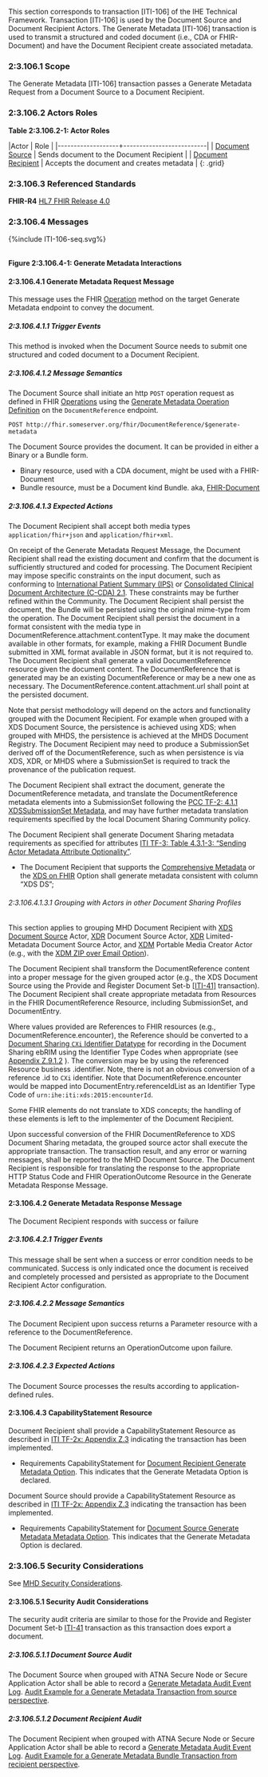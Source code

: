 This section corresponds to transaction [ITI-106] of the IHE Technical Framework. Transaction [ITI-106] is used by the Document Source and Document Recipient Actors. The Generate Metadata [ITI-106] transaction is used to transmit a structured and coded document (i.e., CDA or FHIR-Document) and have the Document Recipient create associated metadata.

### 2:3.106.1 Scope

The Generate Metadata [ITI-106] transaction passes a Generate Metadata Request from a Document Source to a Document Recipient.

### 2:3.106.2 Actors Roles

**Table 2:3.106.2-1: Actor Roles**

|Actor | Role |
|-------------------+--------------------------|
| [Document Source](1331_actors_and_transactions.html#133111-document-source)    | Sends document to the Document Recipient |
| [Document Recipient](1331_actors_and_transactions.html#133113-document-recipient) | Accepts the document and creates metadata |
{: .grid}

### 2:3.106.3 Referenced Standards

**FHIR-R4** [HL7 FHIR Release 4.0](http://www.hl7.org/FHIR/R4)

### 2:3.106.4 Messages

<div>
{%include ITI-106-seq.svg%}
</div>

<br clear="all">

**Figure 2:3.106.4-1: Generate Metadata Interactions**

#### 2:3.106.4.1 Generate Metadata Request Message
This message uses the FHIR [Operation](http://hl7.org/fhir/R4/operations.html) method on the target Generate Metadata endpoint to convey the document.

##### 2:3.106.4.1.1 Trigger Events

This method is invoked when the Document Source needs to submit one structured and coded document to a Document Recipient. 

##### 2:3.106.4.1.2 Message Semantics

The Document Source shall initiate an http `POST` operation request as defined in FHIR [Operations](http://hl7.org/fhir/R4/operations.html)  using the [Generate Metadata Operation Definition](OperationDefinition-generate-metadata.html) on the `DocumentReference` endpoint. 

    POST http://fhir.someserver.org/fhir/DocumentReference/$generate-metadata

The Document Source provides the document. It can be provided in either a Binary or a Bundle form.
- Binary resource, used with a CDA document, might be used with a FHIR-Document
- Bundle resource, must be a Document kind Bundle. aka, [FHIR-Document](http://hl7.org/fhir/R4/documents.html)

##### 2:3.106.4.1.3 Expected Actions

The Document Recipient shall accept both media types `application/fhir+json` and `application/fhir+xml`.

On receipt of the Generate Metadata Request Message, the Document Recipient shall read the existing document and confirm that the document is sufficiently structured and coded for processing. 
The Document Recipient may impose specific constraints on the input document, such as conforming to [International Patient Summary (IPS)](https://confluence.hl7.org/display/PC/International+Patient+Summary) or [Consolidated Clinical Document Architecture (C-CDA) 2.1](https://www.hl7.org/ccdasearch/). These constraints may be further refined within the Community.
The Document Recipient shall persist the document, the Bundle will be persisted using the original mime-type from the operation.
The Document Recipient shall persist the document in a format consistent with the media type in DocumentReference.attachment.contentType. It may make the document available in other formats, for example, making a FHIR Document Bundle submitted in XML format available in JSON format, but it is not required to.
The Document Recipient shall generate a valid DocumentReference resource given the document content. 
The DocumentReference that is generated may be an existing DocumentReference or may be a new one as necessary. The DocumentReference.content.attachment.url shall point at the persisted document.

Note that persist methodology will depend on the actors and functionality grouped with the Document Recipient. For example when grouped with a XDS Document Source, the persistence is achieved using XDS; when grouped with MHDS, the persistence is achieved at the MHDS Document Registry. The Document Recipient may need to produce a SubmissionSet derived off of the DocumentReference, such as when persistence is via XDS, XDR, or MHDS where a SubmissionSet is required to track the provenance of the publication request.

The Document Recipient shall extract the document, generate the DocumentReference metadata, and translate the DocumentReference metadata elements into a SubmissionSet following the [PCC TF-2: 4.1.1 XDSSubmissionSet Metadata](https://www.ihe.net/uploadedFiles/Documents/PCC/IHE_PCC_TF_Vol2.pdf), and may have further metadata translation requirements specified by the local Document Sharing Community policy.

The Document Recipient shall generate Document Sharing metadata requirements as specified for attributes [ITI TF-3: Table 4.3.1-3: “Sending Actor Metadata Attribute Optionality”](https://profiles.ihe.net/ITI/TF/Volume3/ch-4.3.html#4.3.1). 
- The Document Recipient that supports the [Comprehensive Metadata](1332_actor_options.html#13322-xds-on-fhir-option) or the [XDS on FHIR](1332_actor_options.html#13322-xds-on-fhir-option) Option shall generate metadata consistent with column “XDS DS”; 

###### 2:3.106.4.1.3.1 Grouping with Actors in other Document Sharing Profiles

This section applies to grouping MHD Document Recipient with [XDS](https://profiles.ihe.net/ITI/TF/Volume1/ch-10.html) [Document Source](https://profiles.ihe.net/ITI/TF/Volume1/ch-10.html#10.1.1.1) Actor, [XDR](https://profiles.ihe.net/ITI/TF/Volume1/ch-15.html) Document Source Actor, [XDR](https://profiles.ihe.net/ITI/TF/Volume1/ch-15.html) Limited-Metadata Document Source Actor, and [XDM](https://profiles.ihe.net/ITI/TF/Volume1/ch-16.html) Portable Media Creator Actor (e.g., with the [XDM ZIP over Email Option](https://profiles.ihe.net/ITI/TF/Volume1/ch-16.html#16.2.3)). 

The Document Recipient shall transform the DocumentReference content into a proper message for the given grouped actor (e.g., the XDS Document Source using the Provide and Register Document Set-b [[ITI-41]](https://profiles.ihe.net/ITI/TF/Volume2/ITI-41.html) transaction). The Document Recipient shall create appropriate metadata from Resources in the FHIR DocumentReference Resource, including SubmissionSet, and DocumentEntry. 

Where values provided are References to FHIR resources (e.g., DocumentReference.encounter), the Reference should be converted to a [Document Sharing `CXi` Identifier Datatype](https://profiles.ihe.net/ITI/TF/Volume3/ch-4.2.html#4.2.3.1.7) for recording in the Document Sharing ebRIM using the Identifier Type Codes when appropriate (see [Appendix Z.9.1.2](https://profiles.ihe.net/ITI/TF/Volume2/ch-Z.html#z.9.1.2-xds-cxi-mapped-to-fhir-identifier-type) ). The conversion may be by using the referenced Resource business .identifier. Note, there is not an obvious conversion of a reference .id to `CXi` identifier. Note that DocumentReference.encounter would be mapped into DocumentEntry.referenceIdList as an Identifier Type Code of `urn:ihe:iti:xds:2015:encounterId`.

Some FHIR elements do not translate to XDS concepts; the handling of these elements is left to the implementer of the Document Recipient. 

Upon successful conversion of the FHIR DocumentReference to XDS Document Sharing metadata, the grouped source actor shall execute the appropriate transaction. The transaction result, and any error or warning messages, shall be reported to the MHD Document Source. The Document Recipient is responsible for translating the response to the appropriate HTTP Status Code and FHIR OperationOutcome Resource in the Generate Metadata Response Message.

#### 2:3.106.4.2 Generate Metadata Response Message

The Document Recipient responds with success or failure

##### 2:3.106.4.2.1 Trigger Events

This message shall be sent when a success or error condition needs to be communicated. Success is only indicated once the document is received and completely processed and persisted as appropriate to the Document Recipient Actor configuration. 

##### 2:3.106.4.2.2 Message Semantics

The Document Recipient upon success returns a Parameter resource with a reference to the DocumentReference.

The Document Recipient returns an OperationOutcome upon failure.

##### 2:3.106.4.2.3 Expected Actions

The Document Source processes the results according to application-defined rules.	

#### 2:3.106.4.3 CapabilityStatement Resource

Document Recipient shall provide a CapabilityStatement Resource as described in [ITI TF-2x: Appendix Z.3](https://profiles.ihe.net/ITI/TF/Volume2/ch-Z.html#z.3-capabilitystatement-resource) indicating the transaction has been implemented. 
* Requirements CapabilityStatement for [Document Recipient Generate Metadata Option](CapabilityStatement-IHE.MHD.DocumentRecipient.Generate.html). This indicates that the Generate Metadata Option is declared. 

Document Source should provide a CapabilityStatement Resource as described in [ITI TF-2x: Appendix Z.3](https://profiles.ihe.net/ITI/TF/Volume2/ch-Z.html#z.3-capabilitystatement-resource) indicating the transaction has been implemented. 
* Requirements CapabilityStatement for [Document Source Generate Metadata Metadata Option](CapabilityStatement-IHE.MHD.DocumentSource.Generate.html). This indicates that the Generate Metadata Option is declared. 

### 2:3.106.5 Security Considerations

See [MHD Security Considerations](1335_security_considerations.html).

#### 2:3.106.5.1 Security Audit Considerations

The security audit criteria are similar to those for the Provide and Register Document Set-b [ITI-41](https://profiles.ihe.net/ITI/TF/Volume2/ITI-41.html) transaction as this transaction does export a document.

##### 2:3.106.5.1.1 Document Source Audit 

The Document Source when grouped with ATNA Secure Node or Secure Application Actor shall be able to record a [Generate Metadata Audit Event Log](StructureDefinition-IHE.MHD.GenerateMetadata.Audit.Source.html). [Audit Example for a Generate Metadata Transaction from source perspective](AuditEvent-ex-auditGenerateMetadata-source.html). 

##### 2:3.106.5.1.2 Document Recipient Audit 

The Document Recipient when grouped with ATNA Secure Node or Secure Application Actor shall be able to record a [Generate Metadata Audit Event Log](StructureDefinition-IHE.MHD.GenerateMetadata.Audit.Recipient.html). [Audit Example for a Generate Metadata Bundle Transaction from recipient perspective](AuditEvent-ex-auditGenerateMetadata-recipient.html). 
